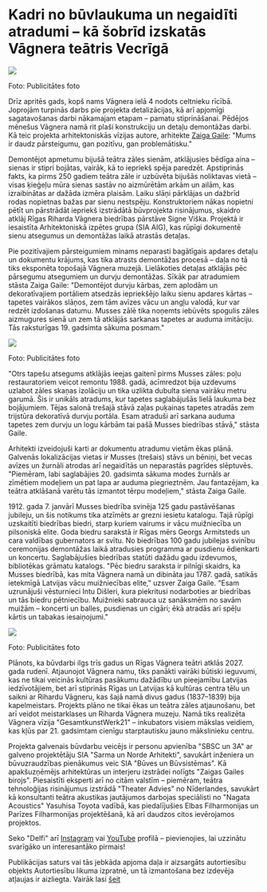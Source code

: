 # Kadri no būvlaukuma un negaidīti atradumi – kā šobrīd izskatās Vāgnera teātris Vecrīgā

![](https://images.delfi.lv/media-api-image-cropper/v1/e09583cd-f771-4b44-ab6d-0c5f9f9baea7.jpg?w=576&h=313)

Foto: Publicitātes foto 

Drīz apritēs gads, kopš nams Vāgnera ielā 4 nodots celtnieku rīcībā. Joprojām turpinās darbs pie projekta detalizācijas, kā arī apjomīgi sagatavošanas darbi nākamajam etapam – pamatu stiprināšanai. Pēdējos mēnešus Vāgnera namā rit plaši konstrukciju un detaļu demontāžas darbi. Kā teic projekta arhitektoniskās vīzijas autore, arhitekte [Zaiga Gaile](https://www.delfi.lv/temas/44387199/zaiga-gaile): "Mums ir daudz pārsteigumu, gan pozitīvu, gan problemātisku."

Demontējot apmetumu bijušā teātra zāles sienām, atklājusies bēdīga aina – sienas ir stipri bojātas, vairāk, kā to iepriekš spēja paredzēt. Apstiprinās fakts, ka pirms 250 gadiem teātra zāle ir uzbūvēta bijušās noliktavas vietā – visas ķieģeļu mūra sienas sastāv no aizmūrētām arkām un ailām, kas izraibinātas ar dažāda izmēra plaisām. Laiku slāņi pārklājas un dažbrīd rodas nopietnas bažas par sienu nestspēju. Konstruktoriem nākas nopietni pētīt un pārstrādāt iepriekš izstrādātā būvprojekta risinājumus, skaidro atklāj Rīgas Riharda Vāgnera biedrības pārstāve Signe Viška. Projektā ir iesaistīta Arhitektoniskā izpētes grupa (SIA AIG), kas rūpīgi dokumentē sienu atsegumus un demontāžas laikā atrastās detaļas.

Pie pozitīvajiem pārsteigumiem minams neparasti bagātīgais apdares detaļu un dokumentu krājums, kas tika atrasts demontāžas procesā – daļa no tā tiks eksponēta topošajā Vāgnera muzejā. Lielākoties detaļas atklājās pēc pārsegumu atsegumiem un durvju demontāžas. Sīkāk par atradumiem stāsta Zaiga Gaile: "Demontējot durvju kārbas, zem aplodām un dekoratīvajiem portāliem atsedzās iepriekšējo laiku sienu apdares kārtas – tapetes vairākos slāņos, zem tām avīzes vācu un angļu valodā, kur var redzēt izdošanas datumu. Musses zālē tika noņemts iebūvēts spogulis zāles aizmugures sienā un zem tā atklājās sarkanas tapetes ar auduma imitāciju. Tās raksturīgas 19\. gadsimta sākuma posmam."

![](https://images.delfi.lv/media-api-image-cropper/v1/55d4357f-fbc8-433a-baa0-2f2f4179cee3.jpg?w=876)

Foto: Publicitātes foto 

"Otrs tapešu atsegums atklājās ieejas gaitenī pirms Musses zāles: poļu restauratoriem veicot remontu 1988\. gadā, acīmredzot bija uzdevums uzlabot zāles skaņas izolāciju un tika uzlikta dubulta siena vairāku metru garumā. Šis ir unikāls atradums, kur tapetes saglabājušās lielā laukuma bez bojājumiem. Tējas salonā trešajā stāvā zaļas puķainas tapetes atradās zem trijstūra dekoratīvā durvju portāla. Esam atraduši arī sarkana auduma tapetes zem durvju un logu kārbām tai pašā Musses biedrības stāvā," stāsta Gaile.

Arhitekti izveidojuši karti ar dokumentu atradumu vietām ēkas plānā. Galvenās lokalizācijas vietas ir Musses (trešais) stāvs un bēniņi, bet vecas avīzes un žurnāli atrodas arī negaidītās un neparastās pagrīdes slēptuvēs. "Piemēram, labi saglabājies 20\. gadsimta sākuma modes žurnāls ar zīmētiem modeļiem un pat lapa ar auduma piegrieztnēm. Jau fantazējam, ka teātra atklāšanā varētu tās izmantot tērpu modeļiem," stāsta Zaiga Gaile.   
  
1912\. gada 7\. janvārī Musses biedrība svinēja 125 gadu pastāvēšanas jubileju, un šis notikums tika atzīmēts ar grezni iesietu katalogu. Tajā rūpīgi uzskaitīti biedrības biedri, starp kuriem vairums ir vācu muižniecība un pilsoniskā elite. Goda biedru sarakstā ir Rīgas mērs Georgs Armitsteds un cara valdības gubernators ar svītu. No biedrības 100 gadu jubilejas svinību ceremonijas demontāžas laikā atradusies programma ar pusdienu ēdienkarti un koncertu. Saglabājušies biedrības statūti dažādu gadu izdevumos, bibliotēkas grāmatu katalogs. "Pēc biedru saraksta ir pilnīgi skaidrs, ka Musses biedrībā, kas mita Vāgnera namā un dibināta jau 1787\. gadā, satikās ietekmīgā Latvijas vācu muižniecības elite," uzsver Zaiga Gaile. "Esam uzrunājuši vēsturnieci Intu Dišleri, kura piekritusi nodarboties ar biedrības un tās biedru pētniecību. Muižnieki sabrauca uz sanāksmēm no savām muižām – koncerti un balles, pusdienas un cigāri; ēkā atradās arī spēļu kārtis un tabakas iesaiņojumi."

![](https://images.delfi.lv/media-api-image-cropper/v1/1940967e-4444-4ff9-800c-558025730ea4.jpg?w=876)

Foto: Publicitātes foto 

Plānots, ka būvdarbi ilgs trīs gadus un Rīgas Vāgnera teātri atklās 2027\. gada rudenī. Atjaunojot Vāgnera namu, tiks panākti vairāki būtiski ieguvumi, kas ne tikai veicinās kultūras pasākumu dažādību un pieejamību Latvijas iedzīvotājiem, bet arī stiprinās Rīgas un Latvijas kā kultūras centra tēlu un saikni ar Rihardu Vāgneru, kas šajā namā divus gadus (1837–1839\) bija kapelmeistars. Projekts plāno ne tikai ēkas un teātra zāles atjaunošanu, bet arī veidot meistarklases un Riharda Vāgnera muzeju. Namā tiks realizēta Vāgnera vīzija "GesamtkunstWerk21" – inkubators visiem mākslas veidiem, kas kļūs par 21\. gadsimtam cienīgu starptautisku jauno mākslinieku centru.

Projekta galvenais būvdarbu veicējs ir personu apvienība "SBSC un 3A" ar galveno projektētāju SIA "Sarma un Norde Arhitekti", savukārt inženiera un būvuzraudzības pienākumus veic SIA "Būves un Būvsistēmas". Kā apakšuzņēmējs arhitektūras un interjeru izstrādei nolīgts "Zaigas Gailes birojs". Piesaistīti eksperti arī no citām valstīm – piemēram, teātra tehnoloģijas risinājumus izstrādā "Theater Advies" no Nīderlandes, savukārt kā konsultanti teātra akustikas jautājumos darbojas speciālisti no "Nagata Acoustics" Yasuhisa Toyota vadībā, kas piedalījušies Elbas Filharmonijas un Parīzes Filharmonijas projektēšanā, kā arī daudzos citos ievērojamos projektos.

Seko "Delfi" arī [Instagram](https://www.instagram.com/delfi.lv/) vai [YouTube](https://www.youtube.com/channel/UCw5foWtcJvAbUm64rv7jwUQ) profilā – pievienojies, lai uzzinātu svarīgāko un interesantāko pirmais!

Publikācijas saturs vai tās jebkāda apjoma daļa ir aizsargāts autortiesību objekts Autortiesību likuma izpratnē, un tā izmantošana bez izdevēja atļaujas ir aizliegta. Vairāk lasi [šeit](https://www.delfi.lv/noteikumi/#delfi-plus-copyrights)
